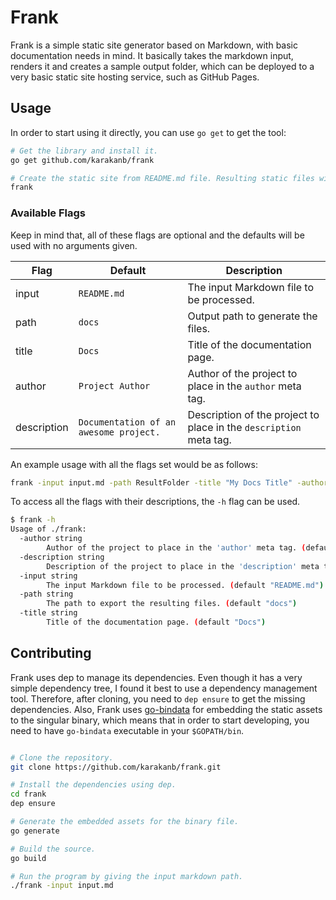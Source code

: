 # Frank

Frank is a simple static site generator based on Markdown, with basic documentation needs in mind. It basically takes the markdown input, renders it and creates a sample output folder, which can be deployed to a very basic static site hosting service, such as GitHub Pages.

## Usage

In order to start using it directly, you can use `go get` to get the tool:
```bash
# Get the library and install it.
go get github.com/karakanb/frank

# Create the static site from README.md file. Resulting static files will be in docs/ folder.
frank
```

### Available Flags

Keep in mind that, all of these flags are optional and the defaults will be used with no arguments given.

| Flag         | Default                                | Description                                                       |
|--------------|----------------------------------------|-------------------------------------------------------------------|
| input       | `README.md`                            | The input Markdown file to be processed.                           |
| path        | `docs`                                 | Output path to generate the files.                                 |
| title       | `Docs`                                 | Title of the documentation page.                                   |
| author      | `Project Author`                       | Author of the project to place in the `author` meta tag.           |
| description | `Documentation of an awesome project.` | Description of the project to place in the `description` meta tag. |

An example usage with all the flags set would be as follows:
```bash
frank -input input.md -path ResultFolder -title "My Docs Title" -author "Document Author" -description "Such an amazing project"
```

To access all the flags with their descriptions, the `-h` flag can be used.

```bash
$ frank -h
Usage of ./frank:
  -author string
    	Author of the project to place in the 'author' meta tag. (default "Project Author")
  -description string
    	Description of the project to place in the 'description' meta tag. (default "Documentation of an awesome project.")
  -input string
    	The input Markdown file to be processed. (default "README.md")
  -path string
    	The path to export the resulting files. (default "docs")
  -title string
    	Title of the documentation page. (default "Docs")
```

## Contributing

Frank uses dep to manage its dependencies. Even though it has a very simple dependency tree, I found it best to use a dependency management tool. Therefore, after cloning, you need to `dep ensure` to get the missing dependencies. Also, Frank uses [go-bindata](https://github.com/jteeuwen/go-bindata) for embedding the static assets to the singular binary, which means that in order to start developing, you need to have `go-bindata` executable in your `$GOPATH/bin`.

```bash

# Clone the repository.
git clone https://github.com/karakanb/frank.git

# Install the dependencies using dep.
cd frank
dep ensure

# Generate the embedded assets for the binary file.
go generate

# Build the source.
go build

# Run the program by giving the input markdown path.
./frank -input input.md
```
